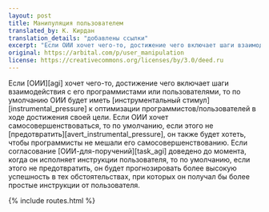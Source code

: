 ```yaml
---
layout: post
title: Манипуляция пользователем
translated_by: К. Кирдан
translation_details: "добавлены ссылки"
excerpt: "Если ОИИ хочет чего-то, достижение чего включает шаги взаимодействия с его программистами или пользователями, то по умолчанию ОИИ будет иметь инструментальный стимул к оптимизации программистов/пользователей в ходе достижения своей цели. Если ОИИ хочет самосовершенствоваться, то по умолчанию, если этого не предотвратить, он также будет хотеть, чтобы программисты не мешали его самосовершенствованию. Если согласование ОИИ-для-поручений доведено до момента, когда он исполняет инструкции пользователя, то по умолчанию, если этого не предотвратить, он будет прогнозировать более высокую успешность в тех обстоятельствах, при которых он получал бы более простые инструкции от пользователя."
original: https://arbital.com/p/user_manipulation
license: https://creativecommons.org/licenses/by/3.0/deed.ru
---
```

Если [ОИИ][agi] хочет чего-то, достижение чего включает шаги взаимодействия с его программистами или пользователями, то по умолчанию ОИИ будет иметь [инструментальный стимул][instrumental_pressure] к оптимизации программистов/пользователей в ходе достижения своей цели. Если ОИИ хочет самосовершенствоваться, то по умолчанию, если этого не [предотвратить][avert_instrumental_pressure], он также будет хотеть, чтобы программисты не мешали его самосовершенствованию. Если согласование [ОИИ-для-поручений][task_agi] доведено до момента, когда он исполняет инструкции пользователя, то по умолчанию, если этого не предотвратить, он будет прогнозировать более высокую успешность в тех обстоятельствах, при которых он получал бы более простые инструкции от пользователя.

{% include routes.html %}
